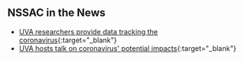## NSSAC in the News

- [UVA researchers provide data tracking the coronavirus](https://www.cbs19news.com/story/41822994/uva-researchers-provide-data-tracking-the-coronavirus){:target="_blank"}  
- [UVA hosts talk on coronavirus' potential impacts](https://www.cbs19news.com/story/41809491/uva-holds-coronavirus-talk){:target="_blank"}  
